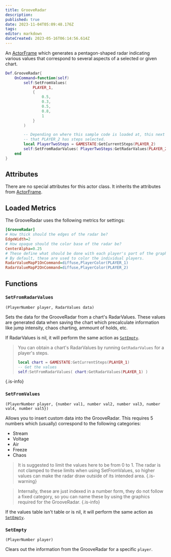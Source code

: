 ```yaml
---
title: GrooveRadar
description: 
published: true
date: 2023-11-04T05:09:48.176Z
tags: 
editor: markdown
dateCreated: 2023-05-16T06:14:56.614Z
---
```


An [ActorFrame](/en/dev/actors/actortypes/actorframe/_index) which generates a pentagon-shaped radar indicating various values that correspond to several aspects of a selected or given chart.

```lua
Def.GrooveRadar{
    OnCommand=function(self)
        self:SetFromValues(
            PLAYER_1,
            {
                0.5,
                0.3,
                0.5,
                0.8,
                1
            }
        )

        -- Depending on where this sample code is loaded at, this next call can be successful, or will result empty based on the case
        -- that PLAYER_2 has steps selected.
        local PlayerTwoSteps = GAMESTATE:GetCurrentSteps(PLAYER_2)
        self:SetFromRadarValues( PlayerTwoSteps:GetRadarValues(PLAYER_2) )
    end
}
```

## Attributes

There are no special attributes for this actor class. It inherits the attributes from [ActorFrame](/en/dev/actors/actortypes/actorframe/_index#attributes).

## Loaded Metrics

The GrooveRadar uses the following metrics for settings:

```ini
[GrooveRadar]
# How thick should the edges of the radar be?
EdgeWidth=2
# How opaque should the color base of the radar be?
CenterAlpha=0.25
# These define what should be done with each player's part of the graph.
# By default, these are used to color the individual players.
RadarValueMapP1OnCommand=diffuse,PlayerColor(PLAYER_1)
RadarValueMapP2OnCommand=diffuse,PlayerColor(PLAYER_2)
```

## Functions

### `SetFromRadarValues`
`(PlayerNumber player, RadarValues data)`

Sets the data for the GrooveRadar from a chart's RadarValues. These values are generated data when saving the chart which precalculate information like jump intensity, chaos charting, ammount of holds, etc.

If RadarValues is nil, it will perform the same action as [`SetEmpty`](#setempty).

> You can obtain a chart's RadarValues by running `GetRadarValues` for a player's steps.
> <!-- TODO: Make a wiki page for Steps functions before adding this in! -->
> <!-- For more information as to why GetRadarValues requires the PlayerNumber again, check [`GetRadarValues`](). -->
> ```lua
> local chart = GAMESTATE:GetCurrentSteps(PLAYER_1)
> -- Get the values
> self:SetFromRadarValues( chart:GetRadarValues(PLAYER_1) )
> ```
{.is-info}

### `SetFromValues`
`(PlayerNumber player, {number val1, number val2, number val3, number val4, number val5})`

Allows you to insert custom data into the GrooveRadar. This requires 5 numbers which (usually) correspond to the following categories:

- Stream
- Voltage
- Air
- Freeze
- Chaos

> It is suggested to limit the values here to be from 0 to 1. The radar is not clamped to these limits when using SetFromValues, so higher values can make the radar
> draw outside of its intended area.
{.is-warning}

> Internally, these are just indexed in a number form, they do not follow a fixed category, so you can name these by using the graphics required for the GrooveRadar.
{.is-info}

If the values table isn't table or is nil, it will perform the same action as [`SetEmpty`](#setempty).

### `SetEmpty`
`(PlayerNumber player)`

Clears out the information from the GrooveRadar for a specific `player`.
